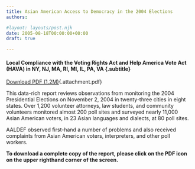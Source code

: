 ```yaml
---
title: Asian American Access to Democracy in the 2004 Elections
authors: 

#layout: layouts/post.njk
date: 2005-08-18T00:00:00+00:00
draft: true

---
```


#### Local Compliance with the Voting Rights Act and Help America Vote Act (HAVA) in NY, NJ, MA, RI, MI, IL, PA, VA {.subtitle}

[Download PDF (1.2M)][1]{.attachment.pdf}

This data-rich report reviews observations from monitoring the 2004 Presidential Elections on November 2, 2004 in twenty-three cities in eight states. Over 1,200 volunteer attorneys, law students, and community volunteers monitored almost 200 poll sites and surveyed nearly 11,000 Asian American voters, in 23 Asian languages and dialects, at 80 poll sites. 

AALDEF observed first-hand a number of problems and also received complaints from Asian American voters, interpreters, and other poll workers.

**To download a complete copy of the report, please click on the PDF icon on the upper righthand corner of the screen.**

[1]: /missing/2005-08-18_189_AsianAmericanA.pdf
